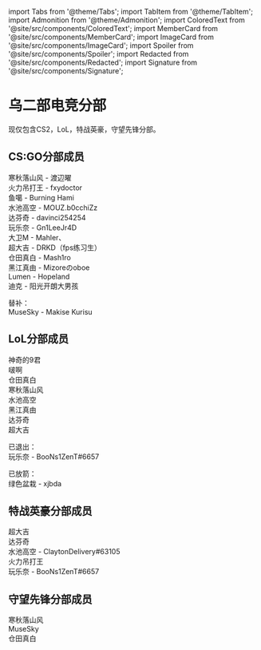 import Tabs from '@theme/Tabs';
import TabItem from '@theme/TabItem';
import Admonition from '@theme/Admonition';
import ColoredText from '@site/src/components/ColoredText';
import MemberCard from '@site/src/components/MemberCard';
import ImageCard from '@site/src/components/ImageCard';
import Spoiler from '@site/src/components/Spoiler';
import Redacted from '@site/src/components/Redacted';
import Signature from '@site/src/components/Signature';

# 乌二部电竞分部

现仅包含CS2，LoL，特战英豪，守望先锋分部。

## CS:GO分部成员
寒秋落山风 - 渡辺曜\
火力吊打王 - fxydoctor\
鱼噶 - Burning Hami\
水池高空 - MOUZ.b0cchiZz\
达芬奇 - davinci254254\
玩乐奈 - Gn1LeeJr4D\
大卫M - Mahler、\
超大吉 - DRKD（fps练习生）\
仓田真白 - Mash1ro\
黑江真由 - Mizoreのoboe\
Lumen - Hopeland\
迪克 - 阳光开朗大男孩

替补：\
MuseSky - Makise Kurisu

## LoL分部成员
神奇的9君\
啵啊\
仓田真白\
寒秋落山风\
水池高空\
黑江真由\
达芬奇\
超大吉

已退出：\
玩乐奈 - BooNs1ZenT#6657

已放箭：\
绿色盆栽 - xjbda

## 特战英豪分部成员
超大吉\
达芬奇\
水池高空 - ClaytonDelivery#63105\
火力吊打王\
玩乐奈 - BooNs1ZenT#6657

## 守望先锋分部成员
寒秋落山风\
MuseSky\
仓田真白

